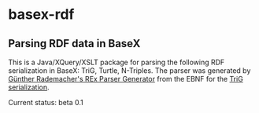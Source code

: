 # basex-rdf
## Parsing RDF data in BaseX

This is a Java/XQuery/XSLT package for parsing the following RDF serialization in BaseX: TriG, Turtle, N-Triples. The parser was generated by [Günther Rademacher's REx Parser Generator](http://www.bottlecaps.de/rex/) from the EBNF for the [TriG serialization](https://www.w3.org/TR/trig/).

Current status: beta 0.1
